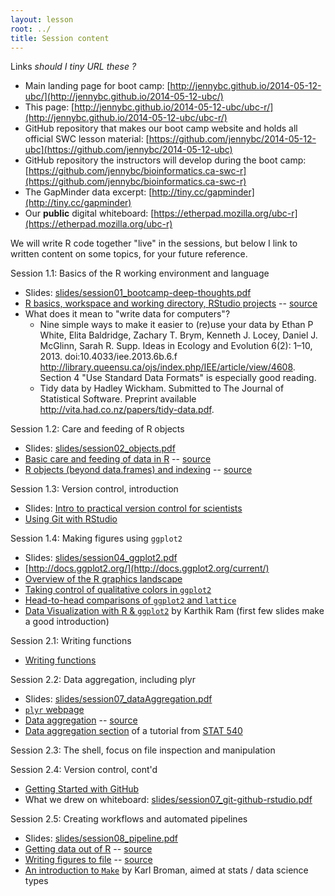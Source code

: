 ```yaml
---
layout: lesson
root: ../
title: Session content
---
```


Links *should I tiny URL these  ?*

  * Main landing page for boot camp: [http://jennybc.github.io/2014-05-12-ubc/](http://jennybc.github.io/2014-05-12-ubc/)
  * This page: [http://jennybc.github.io/2014-05-12-ubc/ubc-r/](http://jennybc.github.io/2014-05-12-ubc/ubc-r/) 
  * GitHub repository that makes our boot camp website and holds all official SWC lesson material: [https://github.com/jennybc/2014-05-12-ubc](https://github.com/jennybc/2014-05-12-ubc)
  * GitHub repository the instructors will develop during the boot camp: 
[https://github.com/jennybc/bioinformatics.ca-swc-r](https://github.com/jennybc/bioinformatics.ca-swc-r)
  * The GapMinder data excerpt: [http://tiny.cc/gapminder](http://tiny.cc/gapminder)
  * Our __public__ digital whiteboard: [https://etherpad.mozilla.org/ubc-r](https://etherpad.mozilla.org/ubc-r)

We will write R code together "live" in the sessions, but below I link to written content on some topics, for your future reference.

Session 1.1: Basics of the R working environment and language

  - Slides: [slides/session01_bootcamp-deep-thoughts.pdf](slides/session01_bootcamp-deep-thoughts.pdf)
  - [R basics, workspace and working directory, RStudio projects](http://www.stat.ubc.ca/~jenny/STAT545A/block01_basicsWorkspaceWorkingDirProject.html) -- [source](https://github.com/jennybc/STAT545A/blob/master/block01_basicsWorkspaceWorkingDirProject.rmd)
  - What does it mean to "write data for computers"?
    - Nine simple ways to make it easier to (re)use your data by Ethan P White, Elita Baldridge, Zachary T. Brym, Kenneth J. Locey, Daniel J. McGlinn, Sarah R. Supp. Ideas in Ecology and Evolution 6(2): 1–10, 2013. doi:10.4033/iee.2013.6b.6.f <http://library.queensu.ca/ojs/index.php/IEE/article/view/4608>. Section 4 "Use Standard Data Formats" is especially good reading.
    - Tidy data by Hadley Wickham. Submitted to The Journal of Statistical Software. Preprint available <http://vita.had.co.nz/papers/tidy-data.pdf>.  
  
Session 1.2: Care and feeding of R objects

  - Slides: [slides/session02_objects.pdf](slides/session02_objects.pdf)
  - [Basic care and feeding of data in R](http://www.stat.ubc.ca/~jenny/STAT545A/block02_careFeedingData.html) -- [source](https://github.com/jennybc/STAT545A/blob/master/block02_careFeedingData.rmd)
  - [R objects (beyond data.frames) and indexing](http://www.stat.ubc.ca/~jenny/STAT545A/block03_basicObjects.html) -- [source](https://github.com/jennybc/STAT545A/blob/master/block03_basicObjects.rmd)

Session 1.3: Version control, introduction

  - Slides: [Intro to practical version control for scientists](http://htmlpreview.github.io/?https://github.com/BernhardKonrad/2014-02-22-SFU/blob/gh-pages/BK-slides/git-intro.slides.html)
  - [Using Git with RStudio](session03_git.html)

Session 1.4: Making figures using `ggplot2`

  - Slides: [slides/session04_ggplot2.pdf](slides/session04_ggplot2.pdf)
  - [http://docs.ggplot2.org/](http://docs.ggplot2.org/current/)
  - [Overview of the R graphics landscape](http://www.stat.ubc.ca/~jenny/STAT545A/block90_baseLatticeGgplot2.html)
  - [Taking control of qualitative colors in `ggplot2`](http://www.stat.ubc.ca/~jenny/STAT545A/block17_colorsGgplot2Qualitative.html)
  - [Head-to-head comparisons of `ggplot2` and `lattice`](http://www.stat.ubc.ca/~jenny/STAT545A/block18_gapminderGgplot2VsLattice.html)
  - [Data Visualization with R & `ggplot2`](http://inundata.org/2013/04/10/a-quick-introduction-to-ggplot2/) by Karthik Ram (first few slides make a good introduction)

Session 2.1: Writing functions

  - [Writing functions](session05_Rfunctions.html)

Session 2.2: Data aggregation, including plyr

  - Slides: [slides/session07_dataAggregation.pdf](slides/session07_dataAggregation.pdf)
  - [`plyr` webpage](http://plyr.had.co.nz)
  - [Data aggregation](http://www.stat.ubc.ca/~jenny/STAT545A/block04_dataAggregation.html) -- [source](https://github.com/jennybc/STAT545A/blob/master/block04_dataAggregation.rmd)
  - [Data aggregation section](http://www.ugrad.stat.ubc.ca/~stat540/seminars/seminar04_compileNotebook-dataAggregation-twoGroupComparison.html#what-is-data-aggregation) of a tutorial from [STAT 540](http://www.ugrad.stat.ubc.ca/~stat540/)
  
Session 2.3: The shell, focus on file inspection and manipulation

Session 2.4: Version control, cont'd

  - [Getting Started with GitHub](session2.4_github.html)
  - What we drew on whiteboard: [slides/session07_git-github-rstudio.pdf](slides/session07_git-github-rstudio.pdf)

Session 2.5: Creating workflows and automated pipelines

  - Slides: [slides/session08_pipeline.pdf](slides/session08_pipeline.pdf)
  - [Getting data out of R](http://www.stat.ubc.ca/~jenny/STAT545A/block05_getNumbersOut.html) -- [source](https://github.com/jennybc/STAT545A/blob/master/block05_getNumbersOut.rmd)
  - [Writing figures to file](http://www.stat.ubc.ca/~jenny/STAT545A/topic12_writeFigureToFile.html) -- [source](https://github.com/jennybc/STAT545A/blob/master/topic12_writeFigureToFile.rmd)
  - [An introduction to `Make`](http://kbroman.github.io/minimal_make/) by Karl Broman, aimed at stats / data science types
